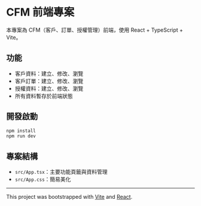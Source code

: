 # CFM 前端專案

本專案為 CFM（客戶、訂單、授權管理）前端，使用 React + TypeScript + Vite。

## 功能
- 客戶資料：建立、修改、瀏覽
- 客戶訂單：建立、修改、瀏覽
- 授權資料：建立、修改、瀏覽
- 所有資料暫存於前端狀態

## 開發啟動

```bash
npm install
npm run dev
```

## 專案結構
- `src/App.tsx`：主要功能頁籤與資料管理
- `src/App.css`：簡易美化

---

This project was bootstrapped with [Vite](https://vitejs.dev/) and [React](https://react.dev/).
